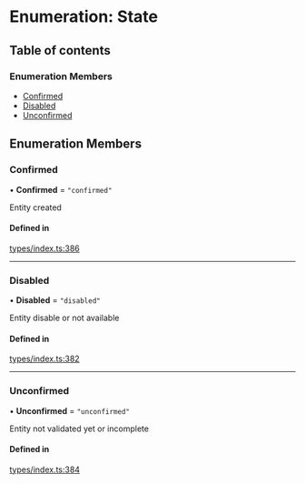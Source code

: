 # Enumeration: State

## Table of contents

### Enumeration Members

- [Confirmed](State.md#confirmed)
- [Disabled](State.md#disabled)
- [Unconfirmed](State.md#unconfirmed)

## Enumeration Members

### Confirmed

• **Confirmed** = ``"confirmed"``

Entity created

#### Defined in

[types/index.ts:386](https://github.com/nevermined-io/components-catalog/blob/7d4dcdd/lib/src/types/index.ts#L386)

___

### Disabled

• **Disabled** = ``"disabled"``

Entity disable or not available

#### Defined in

[types/index.ts:382](https://github.com/nevermined-io/components-catalog/blob/7d4dcdd/lib/src/types/index.ts#L382)

___

### Unconfirmed

• **Unconfirmed** = ``"unconfirmed"``

Entity not validated yet or incomplete

#### Defined in

[types/index.ts:384](https://github.com/nevermined-io/components-catalog/blob/7d4dcdd/lib/src/types/index.ts#L384)
